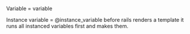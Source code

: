 Variable = variable

Instance variable = @instance_variable
    before rails renders a template it runs all instanced variables first and makes them.